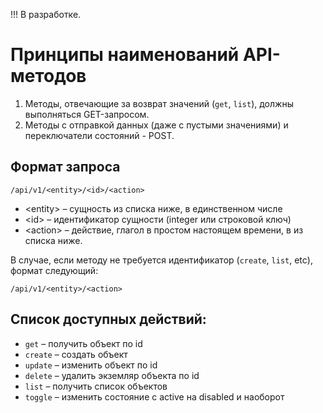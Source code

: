 !!! В разработке.

# Принципы наименований API-методов

1. Методы, отвечающие за возврат значений (`get`, `list`), должны выполняться GET-запросом.
2. Методы с отправкой данных (даже с пустыми значениями) и переключатели состояний - POST.

## Формат запроса
```
/api/v1/<entity>/<id>/<action>
```
* \<entity\> – сущность из списка ниже, в единственном числе
* \<id\> – идентификатор сущности (integer или строковой ключ)
* \<action\> – действие, глагол в простом настоящем времени, в из списка ниже.

В случае, если методу не требуется идентификатор (`create`, `list`, etc), формат следующий:
```
/api/v1/<entity>/<action>
```

## Список доступных действий:
* `get`  – получить объект по id
* `create` – создать объект
* `update` – изменить объект по id
* `delete` – удалить экземляр объекта по id
* `list` – получить список объектов
* `toggle` – изменить состояние с active на disabled и наоборот